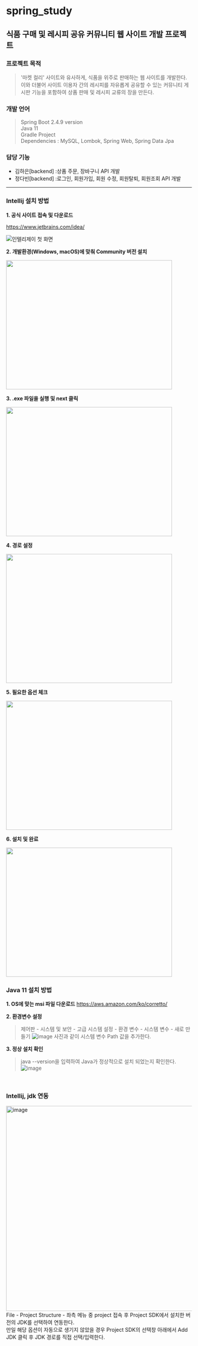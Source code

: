 # spring_study  
## 식품 구매 및 레시피 공유 커뮤니티 웹 사이트 개발 프로젝트    

### 프로젝트 목적  
> '마켓 컬리' 사이트와 유사하게, 식품을 위주로 판매하는 웹 사이트를 개발한다. 이와 더불어 사이트 이용자 간의 레시피를 자유롭게 공유할 수 있는 커뮤니티 게시판 기능을 포함하여 상품 판매 및 레시피 교류의 장을 만든다. 

### 개발 언어  
> Spring Boot 2.4.9 version  
> Java 11  
> Gradle Project  
> Dependencies : MySQL, Lombok, Spring Web, Spring Data Jpa

### 담당 기능
* 김하은[backend]
:상품 주문, 장바구니 API 개발
* 정다빈[backend]
:로그인, 회원가입, 회원 수정, 회원탈퇴, 회원조회 API 개발

*** 

### Intellij 설치 방법

**1. 공식 사이트 접속 및 다운로드**

<https://www.jetbrains.com/idea/>

![인텔리제이 첫 화면](https://user-images.githubusercontent.com/71184046/147047652-926bddd8-811e-4c14-9f6c-7f8d1f67520b.png)

**2. 개발환경(Windows, macOS)에 맞춰 Community 버전 설치**

<img src="https://user-images.githubusercontent.com/71184046/147048371-987e59e7-622e-42d2-ac66-5e08ba48da56.png" width="450" height="350"/>

**3. .exe 파일을 실행 및 next 클릭**

<img src="https://user-images.githubusercontent.com/71184046/147049315-207507d8-a8a4-4ba5-8c42-98208394e36c.png" width="450" height="350"/>

**4. 경로 설정**

<img src="https://user-images.githubusercontent.com/71184046/147049478-cb77769d-5f76-484d-af8a-19808202f8f7.png" width="450" height="350"/>

**5. 필요한 옵션 체크**

<img src="https://user-images.githubusercontent.com/71184046/147049738-99cd8b62-614a-4eb1-aaf4-34732a973c4f.png" width="450" height="350"/>

**6. 설치 및 완료**

<img src="https://user-images.githubusercontent.com/71184046/147051122-56d39fa0-36dd-4c2b-9a3a-c0d3f6518a79.png" width="450" height="350"/>

<br/>

### Java 11 설치 방법

**1. OS에 맞는 msi 파일 다운로드**
https://aws.amazon.com/ko/corretto/

**2. 환경변수 설정**
> 제어판 - 시스템 및 보안 - 고급 시스템 설정 - 환경 변수 - 시스템 변수 - 새로 만들기
![image](https://user-images.githubusercontent.com/67851124/147070110-13673c56-686f-46a0-ad98-0f40cb3af9f4.png)
사진과 같이 시스템 변수 Path 값을 추가한다.

**3. 정상 설치 확인**
> java --version을 입력하여 Java가 정상적으로 설치 되었는지 확인한다. 
 ![image](https://user-images.githubusercontent.com/67851124/147070693-021e5026-1680-49d1-b5d7-e7f5b38db78f.png)

<br/>

### Intellij, jdk 연동
<img width="556" alt="image" src="https://user-images.githubusercontent.com/76279010/147068817-39ee9d4c-14f3-4d98-9b4d-ddb763a0b4f1.png">
File - Project Structure - 좌측 메뉴 중 project 접속 후 Project SDK에서 설치한 버전의 JDK를 선택하여 연동한다.<br/>
만일 해당 옵션이 자동으로 생기지 않았을 경우 Project SDK의 선택창 아래에서 Add JDK 클릭 후 JDK 경로를 직접 선택/입력한다.

